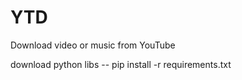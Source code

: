 # YTD
 Download video or music from YouTube

 download python libs -- pip install -r requirements.txt
